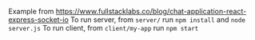 Example from https://www.fullstacklabs.co/blog/chat-application-react-express-socket-io
To run server, from `server/` run `npm install` and `node server.js` 
To run client, from `client/my-app` run `npm start`